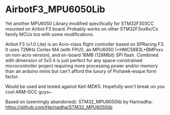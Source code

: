 # AirbotF3_MPU6050Lib
Yet another MPU6050 Library modified specifically for STM32F303CC mounted on Airbot F3 board. Probably works on other STM32F3xxRx/Cx family MCUs too with some modifications.

Airbot F3 (v1.0 Lite) is an Acro-class flight controller based on SPRacing F3. It uses 72MHz Cortex M4 (with FPU!), an MPU6050 (+HMC5883L+BMPxxx on non-acro version), and on-board 16MB (128Mbit) SPI flash. Combined with dimension of 5x5 it is just perfect for any space-constrained microcontroller project requiring more processing power and/or memory than an arduino minis but can't afford the luxury of Pixhawk-esque form factor.

Would be used and tested against Keil-MDK5. Hopefully won't break on you cool ARM-GCC guys~

Based on (seemingly abandoned): STM32_MPU6050lib by Harinadha: https://github.com/Harinadha/STM32_MPU6050lib
